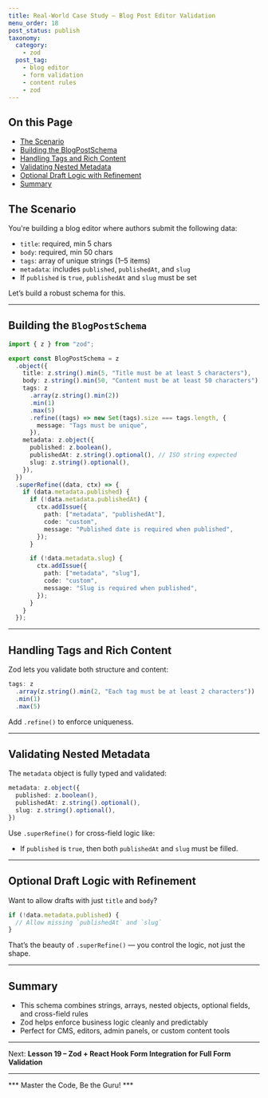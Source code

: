 ```yaml
---
title: Real-World Case Study – Blog Post Editor Validation
menu_order: 18
post_status: publish
taxonomy:
  category:
    - zod
  post_tag:
    - blog editor
    - form validation
    - content rules
    - zod
---
```


<div class="toc" markdown="1">

## On this Page

- [The Scenario](#the-scenario)
- [Building the BlogPostSchema](#building-the-blogpostschema)
- [Handling Tags and Rich Content](#handling-tags-and-rich-content)
- [Validating Nested Metadata](#validating-nested-metadata)
- [Optional Draft Logic with Refinement](#optional-draft-logic-with-refinement)
- [Summary](#summary)

</div>

<div class="guru-main" markdown="1">

## The Scenario

You're building a blog editor where authors submit the following data:

- `title`: required, min 5 chars
- `body`: required, min 50 chars
- `tags`: array of unique strings (1–5 items)
- `metadata`: includes `published`, `publishedAt`, and `slug`
- If `published` is `true`, `publishedAt` and `slug` must be set

Let’s build a robust schema for this.

---

## Building the `BlogPostSchema`

```ts
import { z } from "zod";

export const BlogPostSchema = z
  .object({
    title: z.string().min(5, "Title must be at least 5 characters"),
    body: z.string().min(50, "Content must be at least 50 characters"),
    tags: z
      .array(z.string().min(2))
      .min(1)
      .max(5)
      .refine((tags) => new Set(tags).size === tags.length, {
        message: "Tags must be unique",
      }),
    metadata: z.object({
      published: z.boolean(),
      publishedAt: z.string().optional(), // ISO string expected
      slug: z.string().optional(),
    }),
  })
  .superRefine((data, ctx) => {
    if (data.metadata.published) {
      if (!data.metadata.publishedAt) {
        ctx.addIssue({
          path: ["metadata", "publishedAt"],
          code: "custom",
          message: "Published date is required when published",
        });
      }

      if (!data.metadata.slug) {
        ctx.addIssue({
          path: ["metadata", "slug"],
          code: "custom",
          message: "Slug is required when published",
        });
      }
    }
  });
```

---

## Handling Tags and Rich Content

Zod lets you validate both structure and content:

```ts
tags: z
  .array(z.string().min(2, "Each tag must be at least 2 characters"))
  .min(1)
  .max(5)
```

Add `.refine()` to enforce uniqueness.

---

## Validating Nested Metadata

The `metadata` object is fully typed and validated:

```ts
metadata: z.object({
  published: z.boolean(),
  publishedAt: z.string().optional(),
  slug: z.string().optional(),
})
```

Use `.superRefine()` for cross-field logic like:
- If `published` is `true`, then both `publishedAt` and `slug` must be filled.

---

## Optional Draft Logic with Refinement

Want to allow drafts with just `title` and `body`?

```ts
if (!data.metadata.published) {
  // Allow missing `publishedAt` and `slug`
}
```

That’s the beauty of `.superRefine()` — you control the logic, not just the shape.

---

## Summary

- This schema combines strings, arrays, nested objects, optional fields, and cross-field rules
- Zod helps enforce business logic cleanly and predictably
- Perfect for CMS, editors, admin panels, or custom content tools

---

Next: **Lesson 19 – Zod + React Hook Form Integration for Full Form Validation**

---

*** Master the Code, Be the Guru! ***

</div>
